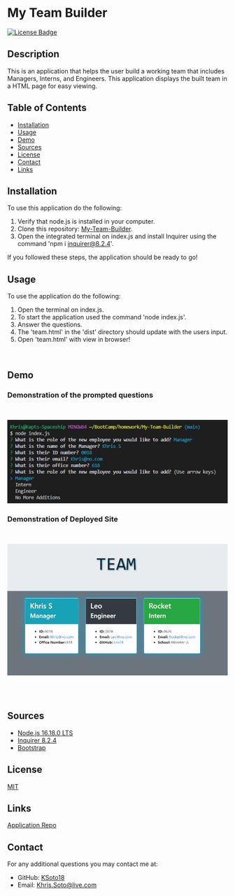 # My Team Builder

[![License Badge](https://img.shields.io/badge/license-MIT-success?style=for-the-badge&color=blue)](https://choosealicense.com/licenses/mit/)

## Description

This is an application that helps the user build a working team that includes Managers, Interns, and Engineers. This application displays the built team in a HTML page for easy viewing.

## Table of Contents
* [Installation](#installation)
* [Usage](#usage)
* [Demo](#demo)
* [Sources](#sources)
* [License](#license)
* [Contact](#contact)
* [Links](#links)


## Installation

To use this application do the following:
 1. Verify that node.js is installed in your computer.
 2. Clone this repository: [My-Team-Builder](https://github.com/KSoto18/My-Team-Builder).
 3. Open the integrated terminal on index.js and install Inquirer using the command 'npm i inquirer@8.2.4'.

If you followed these steps, the application should be ready to go!


## Usage

To use the application do the following:
 1. Open the terminal on index.js.
 2. To start the application used the command 'node index.js'.
 3. Answer the questions.
 4. The 'team.html' in the 'dist' directory should update with the users input.
 5. Open 'team.html' with view in browser!


<br>

 ## Demo
 
 ### Demonstration of the prompted questions
<br>

  ![Screenshot of questions](./main/assets/Screenshot%202022-10-27%20182454.jpg)
<br>

### Demonstration of Deployed Site
<br>
 
  ![Screenshot of readme file](./main/assets/Screenshot%202022-10-27%20182323.jpg)

<br><br>

 ## Sources
  
  - [Node.js 16.18.0 LTS](https://nodejs.org/en/)
  - [Inquirer 8.2.4](https://www.npmjs.com/package/inquirer/v/8.2.4)
  - [Bootstrap](https://getbootstrap.com/docs/4.6/getting-started/introduction/)


 ## License
 [MIT](https://choosealicense.com/licenses/mit/)


 ## Links
 [Application Repo](https://github.com/KSoto18/My-Team-Builder)



 ## Contact
 For any additional questions you may contact me at: 
 - GitHub: [KSoto18](https://github.com/KSoto18)
 - Email: [Khris.Soto@live.com](mailto:Khris.Soto@live.com)